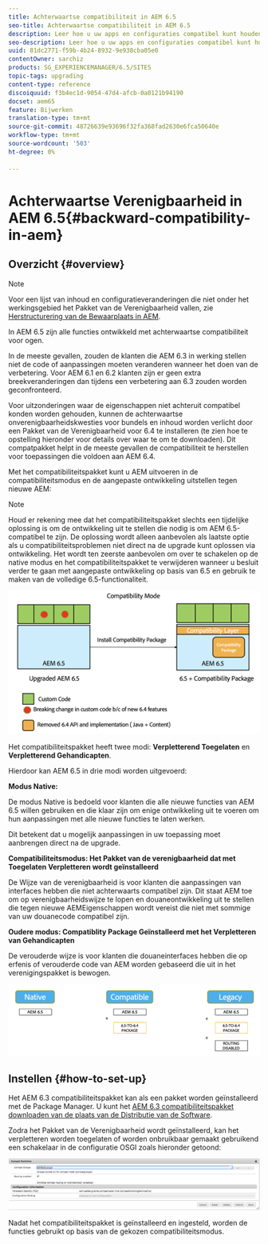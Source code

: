 ```yaml
---
title: Achterwaartse compatibiliteit in AEM 6.5
seo-title: Achterwaartse compatibiliteit in AEM 6.5
description: Leer hoe u uw apps en configuraties compatibel kunt houden met AEM 6.5
seo-description: Leer hoe u uw apps en configuraties compatibel kunt houden met AEM 6.5
uuid: 81dc2771-f59b-4b24-8932-9e938cba05e0
contentOwner: sarchiz
products: SG_EXPERIENCEMANAGER/6.5/SITES
topic-tags: upgrading
content-type: reference
discoiquuid: f3b4ec1d-9054-47d4-afcb-0a0121b94190
docset: aem65
feature: Bijwerken
translation-type: tm+mt
source-git-commit: 48726639e93696f32fa368fad2630e6fca50640e
workflow-type: tm+mt
source-wordcount: '503'
ht-degree: 0%

---
```



# Achterwaartse Verenigbaarheid in AEM 6.5{#backward-compatibility-in-aem}

## Overzicht {#overview}

>[!NOTE]
>
>Voor een lijst van inhoud en configuratieveranderingen die niet onder het werkingsgebied het Pakket van de Verenigbaarheid vallen, zie [Herstructurering van de Bewaarplaats in AEM](/help/sites-deploying/repository-restructuring.md).

In AEM 6.5 zijn alle functies ontwikkeld met achterwaartse compatibiliteit voor ogen.

In de meeste gevallen, zouden de klanten die AEM 6.3 in werking stellen niet de code of aanpassingen moeten veranderen wanneer het doen van de verbetering. Voor AEM 6.1 en 6.2 klanten zijn er geen extra breekveranderingen dan tijdens een verbetering aan 6.3 zouden worden geconfronteerd.

Voor uitzonderingen waar de eigenschappen niet achteruit compatibel konden worden gehouden, kunnen de achterwaartse onverenigbaarheidskwesties voor bundels en inhoud worden verlicht door een Pakket van de Verenigbaarheid voor 6.4 te installeren (te zien hoe te opstelling hieronder voor details over waar te om te downloaden). Dit compatpakket helpt in de meeste gevallen de compatibiliteit te herstellen voor toepassingen die voldoen aan AEM 6.4.

Met het compatibiliteitspakket kunt u AEM uitvoeren in de compatibiliteitsmodus en de aangepaste ontwikkeling uitstellen tegen nieuwe AEM:

>[!NOTE]
>
>Houd er rekening mee dat het compatibiliteitspakket slechts een tijdelijke oplossing is om de ontwikkeling uit te stellen die nodig is om AEM 6.5-compatibel te zijn. De oplossing wordt alleen aanbevolen als laatste optie als u compatibiliteitsproblemen niet direct na de upgrade kunt oplossen via ontwikkeling. Het wordt ten zeerste aanbevolen om over te schakelen op de native modus en het compatibiliteitspakket te verwijderen wanneer u besluit verder te gaan met aangepaste ontwikkeling op basis van 6.5 en gebruik te maken van de volledige 6.5-functionaliteit.

![verkorten](assets/sase.png)

Het compatibiliteitspakket heeft twee modi: **Verpletterend Toegelaten** en **Verpletterend Gehandicapten**.

Hierdoor kan AEM 6.5 in drie modi worden uitgevoerd:

**Modus Native:**

De modus Native is bedoeld voor klanten die alle nieuwe functies van AEM 6.5 willen gebruiken en die klaar zijn om enige ontwikkeling uit te voeren om hun aanpassingen met alle nieuwe functies te laten werken.

Dit betekent dat u mogelijk aanpassingen in uw toepassing moet aanbrengen direct na de upgrade.

**Compatibiliteitsmodus: Het Pakket van de verenigbaarheid dat met Toegelaten Verpletteren wordt geïnstalleerd**

De Wijze van de verenigbaarheid is voor klanten die aanpassingen van interfaces hebben die niet achterwaarts compatibel zijn. Dit staat AEM toe om op verenigbaarheidswijze te lopen en douaneontwikkeling uit te stellen die tegen nieuwe AEMEigenschappen wordt vereist die niet met sommige van uw douanecode compatibel zijn.

**Oudere modus: Compatiblity Package Geïnstalleerd met het Verpletteren van Gehandicapten**

De verouderde wijze is voor klanten die douaneinterfaces hebben die op erfenis of verouderde code van AEM worden gebaseerd die uit in het verenigingspakket is bewogen.

![sapte](assets/sapte.png)

## Instellen {#how-to-set-up}

Het AEM 6.3 compatibiliteitspakket kan als een pakket worden geïnstalleerd met de Package Manager. U kunt het [AEM 6.3 compatibiliteitspakket downloaden van de plaats van de Distributie van de Software](https://experience.adobe.com/#/downloads/content/software-distribution/en/aem.html?package=/content/software-distribution/en/details.html/content/dam/aem/public/adobe/packages/cq640/compatpack/aem-compat-cq64-to-cq63).

Zodra het Pakket van de Verenigbaarheid wordt geïnstalleerd, kan het verpletteren worden toegelaten of worden onbruikbaar gemaakt gebruikend een schakelaar in de configuratie OSGI zoals hieronder getoond:

![screen_shot_2017-11-27at122421pm](assets/screen_shot_2017-11-27at122421pm.png)

Nadat het compatibiliteitspakket is geïnstalleerd en ingesteld, worden de functies gebruikt op basis van de gekozen compatibiliteitsmodus.

